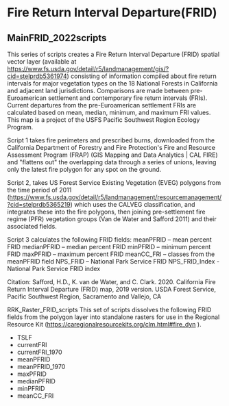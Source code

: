 # Fire Return Interval Departure(FRID)

## MainFRID_2022scripts
This series of scripts creates a Fire Return Interval Departure (FRID) spatial vector layer (available at https://www.fs.usda.gov/detail/r5/landmanagement/gis/?cid=stelprdb5361974) consisting of information compiled about fire return intervals for major vegetation types on the 18 National Forests in California and adjacent land jurisdictions. Comparisons are made between pre-Euroamerican settlement and contemporary fire return intervals (FRIs). Current departures from the pre-Euroamerican settlement FRIs are calculated based on mean, median, minimum, and maximum FRI values. This map is a project of the USFS Pacific Southwest Region Ecology Program.
 
Script 1 takes fire perimeters and prescribed burns,  downloaded from the  California Department of Forestry and Fire Protection's Fire and Resource Assessment Program (FRAP) (GIS Mapping and Data Analytics | CAL FIRE)  and "flattens out" the overlapping data through a series of unions, leaving only the latest fire polygon for any spot on the ground.
 
Script 2, takes US Forest Service Existing Vegetation (EVEG) polygons from the time period of 2011 (https://www.fs.usda.gov/detail/r5/landmanagement/resourcemanagement/?cid=stelprdb5365219) which uses the CALVEG classification,  and integrates these into the fire polygons, then joining pre-settlement fire regime (PFR) vegetation groups (Van de Water and Safford 2011) and their associated fields.
 
Script 3 calculates the following FRID fields:
meanPFRID – mean percent FRID
medianPFRID – median percent FRID
minPFRID – minimum percent FRID
maxPFRID – maximum percent FRID
meanCC_FRI – classes from the meanPFRID field
NPS_FRID – National Park Service FRID
NPS_FRID_Index - National Park Service FRID index
 
Citation:  Safford, H.D., K. van de Water, and C. Clark. 2020. California Fire Return Interval Departure (FRID) map, 2019 version. USDA Forest Service, Pacific Southwest Region, Sacramento and Vallejo, CA
 
RRK_Raster_FRID_scripts
This set of scripts dissolves the following FRID fields from the polygon layer into standalone rasters for use in the Regional Resource Kit (https://caregionalresourcekits.org/clm.html#fire_dyn ).
- TSLF
- currentFRI
- currentFRI_1970
- meanPFRID
- meanPFRID_1970
- maxPFRID
- medianPFRID
- minPFRID
- meanCC_FRI